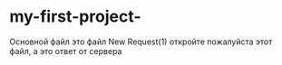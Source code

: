 # my-first-project-
Основной файл это файл New Request(1) откройте пожалуйста этот файл, а это ответ от сервера
<!DOCTYPE html>
<html lang="ru">
  <head>
    <!-- Google Tag Manager -->
    <script>(function (w, d, s, l, i) {
        w[l] = w[l] || [];
        w[l].push({
          'gtm.start':
          new Date().getTime(), event: 'gtm.js'
        }
                 );
        var f = d.getElementsByTagName(s)[0],
            j = d.createElement(s), dl = l != 'dataLayer' ? '&l=' + l : '';
        j.async = true;
        j.src =
          'https://www.googletagmanager.com/gtm.js?id=' + i + dl;
        f.parentNode.insertBefore(j, f);
      }
            )(window, document, 'script', 'dataLayer', 'GTM-NJH48QQ');
    </script>
    <!-- End Google Tag Manager -->
    <meta charset="utf-8">
    <meta http-equiv="X-UA-Compatible" content="IE=edge">
    <meta name="viewport" content="width=device-width, initial-scale=1, maximum-scale=1.0, user-scalable=no">
    <title>Naimi.kz - бесплатный сервис для поиска специалистов
    </title>
    <meta name="description" content=""/>
    <meta name="keywords" content="">
    <meta property="og:type" content="website"/>
    <meta property="og:site_name" content="Naimi.kz"/>
    <meta property="og:title"
          content="Naimi.kz - бесплатный сервис для поиска специалистов"/>
    <meta property="og:description"
          content="Naimi.kz - это бесплатная площадка для поиска специалистов. От сантехника до репетитора, от водителя до продавца. Лучшие специалисты Казахстана с анкетами и отзывами готовы приступить к работе прямо сейчас."/>
    <meta property="og:url" content="https://naimi.kz"/>
    <meta property="og:image" content="https://static.naimi.kz/j2yoGZ3TxX/img/sharing_logo.jpg?1574852165"/>
    <meta property="og:image:width" content="520"/>
    <meta property="og:image:height" content="200"/>
    <meta name="apple-itunes-app" content="app-id=1028949260">
    <meta name="google-play-app" content="app-id=kz.naimi.app">
    <link rel="canonical" href="">
    <link rel="next" href="">
    <link rel="prev" href="">
    <link rel="apple-touch-icon" sizes="57x57" href="https://static.naimi.kz/j2yoGZ3TxX/img/favicons/apple-touch-icon-57x57.png?1574852165">
    <link rel="apple-touch-icon" sizes="60x60" href="https://static.naimi.kz/j2yoGZ3TxX/img/favicons/apple-touch-icon-60x60.png?1574852165">
    <link rel="apple-touch-icon" sizes="72x72" href="https://static.naimi.kz/j2yoGZ3TxX/img/favicons/apple-touch-icon-72x72.png?1574852165">
    <link rel="apple-touch-icon" sizes="76x76" href="https://static.naimi.kz/j2yoGZ3TxX/img/favicons/apple-touch-icon-76x76.png?1574852165">
    <link rel="apple-touch-icon" sizes="114x114" href="https://static.naimi.kz/j2yoGZ3TxX/img/favicons/apple-touch-icon-114x114.png?1574852165">
    <link rel="apple-touch-icon" sizes="120x120" href="https://static.naimi.kz/j2yoGZ3TxX/img/favicons/apple-touch-icon-120x120.png?1574852165">
    <link rel="apple-touch-icon" sizes="144x144" href="https://static.naimi.kz/j2yoGZ3TxX/img/favicons/apple-touch-icon-144x144.png?1574852165">
    <link rel="apple-touch-icon" sizes="152x152" href="https://static.naimi.kz/j2yoGZ3TxX/img/favicons/apple-touch-icon-152x152.png?1574852165">
    <link rel="apple-touch-icon" sizes="180x180" href="https://static.naimi.kz/j2yoGZ3TxX/img/favicons/apple-touch-icon-180x180.png?1574852165">
    <link rel="icon" type="image/png" href="https://static.naimi.kz/j2yoGZ3TxX/img/favicons/favicon-32x32.png?1574852165" sizes="32x32">
    <link rel="icon" type="image/png" href="https://static.naimi.kz/j2yoGZ3TxX/img/favicons/android-chrome-36x36.png?1574852165" sizes="36x36">
    <link rel="icon" type="image/png" href="https://static.naimi.kz/j2yoGZ3TxX/img/favicons/android-chrome-48x48.png?1574852165" sizes="48x48">
    <link rel="icon" type="image/png" href="https://static.naimi.kz/j2yoGZ3TxX/img/favicons/android-chrome-72x72.png?1574852165" sizes="72x72">
    <link rel="icon" type="image/png" href="https://static.naimi.kz/j2yoGZ3TxX/img/favicons/android-chrome-96x96.png?1574852165" sizes="96x96">
    <link rel="icon" type="image/png" href="https://static.naimi.kz/j2yoGZ3TxX/img/favicons/android-chrome-144x144.png?1574852165" sizes="144x144">
    <link rel="icon" type="image/png" href="https://static.naimi.kz/j2yoGZ3TxX/img/favicons/android-chrome-192x192.png?1574852165" sizes="192x192">
    <link rel="icon" type="image/png" href="https://static.naimi.kz/j2yoGZ3TxX/img/favicons/favicon-96x96.png?1574852165" sizes="96x96">
    <link rel="icon" type="image/png" href="https://static.naimi.kz/j2yoGZ3TxX/img/favicons/favicon-16x16.png?1574852165" sizes="16x16">
    <link rel="manifest" href="https://static.naimi.kz/j2yoGZ3TxX/img/favicons/manifest.json?1574852165">
    <link rel="shortcut icon" href="https://static.naimi.kz/j2yoGZ3TxX/img/favicons/favicon.ico?1574852165">
    <meta name="msapplication-TileColor" content="#00aba9">
    <meta name="msapplication-TileImage" content="https://static.naimi.kz/j2yoGZ3TxX/img/favicons/mstile-144x144.png?1574852165">
    <meta name="msapplication-config" content="https://static.naimi.kz/j2yoGZ3TxX/img/favicons/browserconfig.xml?1574852165">
    <meta name="theme-color" content="#ffffff">
    <script>
    </script>
    <link rel="stylesheet" href="https://unpkg.com/purecss@1.0.0/build/pure-min.css"
          integrity="sha384-nn4HPE8lTHyVtfCBi5yW9d20FjT8BJwUXyWZT9InLYax14RDjBj46LmSztkmNP9w" crossorigin="anonymous">
    <link href="https://fonts.googleapis.com/css?family=Roboto:400,500,700&amp;subset=cyrillic,cyrillic-ext,latin-ext"
          rel="stylesheet">
    <link href="https://fonts.googleapis.com/icon?family=Material+Icons" rel="stylesheet">
    <link href="https://static.naimi.kz/j2yoGZ3TxX/css/app.css?id=4b6e10e9ccffacce2684" */
